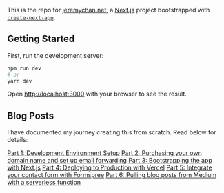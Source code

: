 This is the repo for [jeremychan.net](jeremychan.net), a [Next.js](https://nextjs.org/) project bootstrapped with [`create-next-app`](https://github.com/vercel/next.js/tree/canary/packages/create-next-app).

## Getting Started

First, run the development server:

```bash
npm run dev
# or
yarn dev
```

Open [http://localhost:3000](http://localhost:3000) with your browser to see the result.

## Blog Posts

I have documented my journey creating this from scratch. Read below for details:

[Part 1: Development Environment Setup](https://jeremy-chan.medium.com/creating-a-personal-webpage-from-scratch-in-2021-development-environment-part-1-b0b45396da00)
[Part 2: Purchasing your own domain name and set up email forwarding](https://jeremy-chan.medium.com/creating-a-personal-webpage-from-scratch-in-a-couple-of-hours-getting-a-domain-name-and-email-73a462a4c183)
[Part 3: Bootstrapping the app with Next.js](https://jeremy-chan.medium.com/next-js-serverless-personal-webpage-in-a-couple-of-hours-bootstrapping-the-app-with-next-js-b87d468f9cdc)
[Part 4: Deploying to Production with Vercel](https://jeremy-chan.medium.com/next-js-serverless-personal-webpage-in-a-couple-of-hours-deploying-to-production-with-vercel-b35fe5daeaa7)
[Part 5: Integrate your contact form with Formspree](https://jeremy-chan.medium.com/next-js-serverless-personal-webpage-in-a-couple-of-hours-create-contact-form-with-formspree-5-cb6419f86917)
[Part 6: Pulling blog posts from Medium with a serverless function](https://jeremy-chan.medium.com/next-js-serverless-personal-webpage-in-a-couple-of-hours-pull-medium-posts-w-serverless-func-6-65855599509d)
